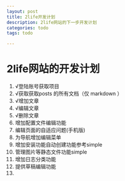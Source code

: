 ```yaml
---
layout: post
title: 2life开发计划
description: 2life网站的下一步开发计划
categories: todo
tags: todo

---
```

# 2life网站的开发计划

1.  √登陆账号获取项目
2.  √获取获取posts 的所有文档（仅 markdown ）
3.  √增加文章
4.  √编辑文章
5.  √删除文章
2.  增加配置文件编辑功能
2.  编辑页面的自适应问题(手机版)
3.  为导航增加编辑菜单
4.  增加安装功能自动创建功能参考simple
5.  管理图片等静态文件功能simple
6.  增加日志分类功能
7.  提供草稿编辑功能
8.  